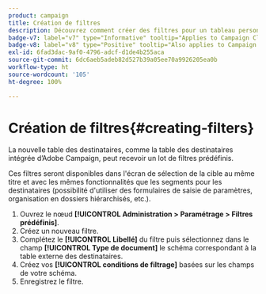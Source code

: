 ```yaml
---
product: campaign
title: Création de filtres
description: Découvrez comment créer des filtres pour un tableau personnalisé
badge-v7: label="v7" type="Informative" tooltip="Applies to Campaign Classic v7"
badge-v8: label="v8" type="Positive" tooltip="Also applies to Campaign v8"
exl-id: 6fad3dac-9af0-4796-adcf-d1de4b255aca
source-git-commit: 6dc6aeb5adeb82d527b39a05ee70a9926205ea0b
workflow-type: ht
source-wordcount: '105'
ht-degree: 100%

---
```


# Création de filtres{#creating-filters}



La nouvelle table des destinataires, comme la table des destinataires intégrée d’Adobe Campaign, peut recevoir un lot de filtres prédéfinis.

Ces filtres seront disponibles dans l&#39;écran de sélection de la cible au même titre et avec les mêmes fonctionnalités que les segments pour les destinataires (possibilité d&#39;utiliser des formulaires de saisie de paramètres, organisation en dossiers hiérarchisés, etc.).

1. Ouvrez le nœud **[!UICONTROL Administration > Paramétrage > Filtres prédéfinis]**.
1. Créez un nouveau filtre.
1. Complétez le **[!UICONTROL Libellé]** du filtre puis sélectionnez dans le champ **[!UICONTROL Type de document]** le schéma correspondant à la table externe des destinataires.
1. Créez vos **[!UICONTROL conditions de filtrage]** basées sur les champs de votre schéma.
1. Enregistrez le filtre.
